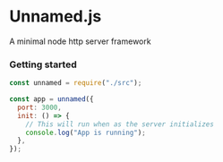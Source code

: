 # Unnamed.js

A minimal node http server framework

### Getting started

```javascript
const unnamed = require("./src");

const app = unnamed({
  port: 3000,
  init: () => {
    // This will run when as the server initializes
    console.log("App is running");
  },
});
```
